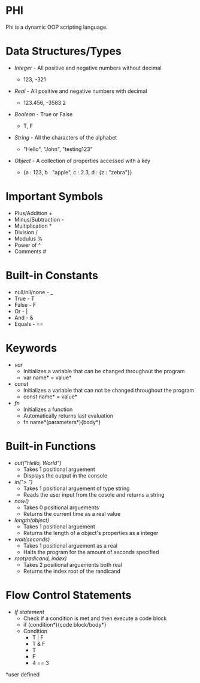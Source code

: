 # PHI
Phi is a dynamic OOP scripting language.

# Data Structures/Types
- _Integer_ - All positive and negative numbers without decimal
    - 123, -321

- _Real_ - All positive and negative numbers with decimal
    - 123.456, -3583.2

- _Boolean_ - True or False
    - T, F
- _String_ - All the characters of the alphabet
    - "Hello", "John", "testing123"
- _Object_ - A collection of properties accessed with a key
    - {a : 123, b : "apple", c : 2.3, d : {z : "zebra"}}
    
# Important Symbols
- Plus/Addition +
- Minus/Subtraction -
- Multiplication *
- Division /
- Modulus %
- Power of ^
- Comments #

# Built-in Constants
- null/nil/none - _
- True - T
- False - F
- Or - |
- And - &
- Equals - ==

# Keywords
- _var_
    - Initializes a variable that can be changed throughout the program
    - var name* = value*
- _const_
    - Initializes a variable that can not be changed throughout the program
    - const name* = value*
- _fn_
    - Initializes a function
    - Automatically returns last evaluation
    - fn name*(parameters*){body*}

# Built-in Functions
- _out("Hello, World")_
    - Takes 1 positional arguement
    - Displays the output in the console
- _in("> ")_
    - Takes 1 positional arguement of type string
    - Reads the user input from the cosole and returns a string
- _now()_
    - Takes 0 positional arguements
    - Returns the current time as a real value
- _length(object)_
    - Takes 1 positional arguement
    - Returns the length of a object's properties as a integer
- _wait(seconds)_
    - Takes 1 positional arguement as a real
    - Halts the program for the amount of seconds specified
- _root(radicand, index)_
    - Takes 2 positional arguements both real
    - Returns the index root of the randicand


# Flow Control Statements
- _If statement_
    - Check if a condition is met and then execute a code block
    - if (condition*){code block/body*}
    - Condition
        - T | F
        - T & F
        - T
        - F
        - 4 == 3


*user defined